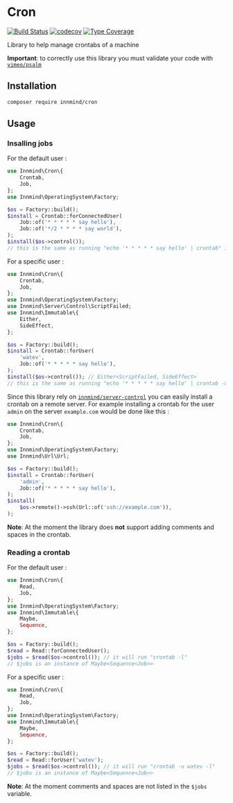 # Cron

[![Build Status](https://github.com/innmind/cron/workflows/CI/badge.svg?branch=master)](https://github.com/innmind/cron/actions?query=workflow%3ACI)
[![codecov](https://codecov.io/gh/innmind/cron/branch/develop/graph/badge.svg)](https://codecov.io/gh/innmind/cron)
[![Type Coverage](https://shepherd.dev/github/innmind/cron/coverage.svg)](https://shepherd.dev/github/innmind/cron)

Library to help manage crontabs of a machine

**Important**: to correctly use this library you must validate your code with [`vimeo/psalm`](https://packagist.org/packages/vimeo/psalm)

## Installation

```sh
composer require innmind/cron
```

## Usage

### Insalling jobs

For the default user :

```php
use Innmind\Cron\{
    Crontab,
    Job,
};
use Innmind\OperatingSystem\Factory;

$os = Factory::build();
$install = Crontab::forConnectedUser(
    Job::of('* * * * * say hello'),
    Job::of('*/2 * * * * say world'),
);
$install($os->control());
// this is the same as running "echo '* * * * * say hello' | crontab" in your terminal
```

For a specific user :

```php
use Innmind\Cron\{
    Crontab,
    Job,
};
use Innmind\OperatingSystem\Factory;
use Innmind\Server\Control\ScriptFailed;
use Innmind\Immutable\{
    Either,
    SideEffect,
};

$os = Factory::build();
$install = Crontab::forUser(
    'watev',
    Job::of('* * * * * say hello'),
);
$install($os->control()); // Either<ScriptFailed, SideEffect>
// this is the same as running "echo '* * * * * say hello' | crontab -u admin" in your terminal
```

Since this library rely on [`innmind/server-control`](https://github.com/Innmind/ServerControl) you can easily install a crontab on a remote server. For example installing a crontab for the user `admin` on the server `example.com` would be done like this :

```php
use Innmind\Cron\{
    Crontab,
    Job,
};
use Innmind\OperatingSystem\Factory;
use Innmind\Url\Url;

$os = Factory::build();
$install = Crontab::forUser(
    'admin',
    Job::of('* * * * * say hello'),
);
$install(
    $os->remote()->ssh(Url::of('ssh://example.com')),
);
```

**Note**: At the moment the library does **not** support adding comments and spaces in the crontab.

### Reading a crontab

For the default user :

```php
use Innmind\Cron\{
    Read,
    Job,
};
use Innmind\OperatingSystem\Factory;
use Innmind\Immutable\{
    Maybe,
    Sequence,
};

$os = Factory::build();
$read = Read::forConnectedUser();
$jobs = $read($os->control()); // it will run "crontab -l"
// $jobs is an instance of Maybe<Sequence<Job>>
```

For a specific user :

```php
use Innmind\Cron\{
    Read,
    Job,
};
use Innmind\OperatingSystem\Factory;
use Innmind\Immutable\{
    Maybe,
    Sequence,
};

$os = Factory::build();
$read = Read::forUser('watev');
$jobs = $read($os->control()); // it will run "crontab -u watev -l"
// $jobs is an instance of Maybe<Sequence<Job>>
```

**Note**: At the moment comments and spaces are not listed in the `$jobs` variable.
